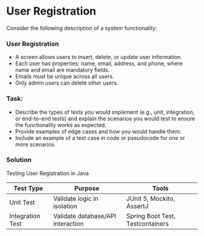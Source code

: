 # User Registration

Consider the following description of a system functionality:

### User Registration

- A screen allows users to insert, delete, or update user information.
- Each user has properties: name, email, address, and phone, where name and email are mandatory fields.
- Emails must be unique across all users.
- Only admin users can delete other users.

### Task:
- Describe the types of tests you would implement (e.g., unit, integration, or end-to-end tests) and explain the scenarios you would test to ensure the functionality works as expected.
- Provide examples of edge cases and how you would handle them.
- Include an example of a test case in code or pseudocode for one or more scenarios.

### Solution

Testing User Registration in Java

|Test Type|            Purpose       | Tools                                 |
|-------------|----------------------|---------------------------------------|
| Unit Test    |Validate logic in isolation| JUnit 5, Mockito, AssertJ             |
| Integration Test |Validate database/API interaction	|   Spring Boot Test, Testcontainers|                                    | 



